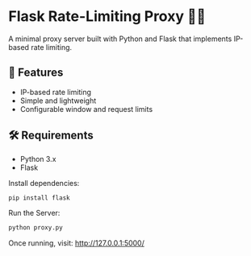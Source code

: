 # Flask Rate-Limiting Proxy 🔐🌐

A minimal proxy server built with Python and Flask that implements IP-based rate limiting.

## 🚀 Features

- IP-based rate limiting
- Simple and lightweight
- Configurable window and request limits

## 🛠 Requirements

- Python 3.x
- Flask

Install dependencies:

```bash
pip install flask
```
Run the Server:
```bash
python proxy.py
```
Once running, visit:
http://127.0.0.1:5000/
